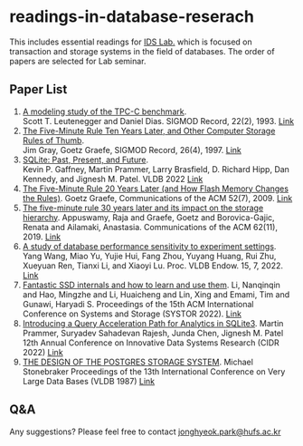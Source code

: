# readings-in-database-reserach

This includes essential readings for [IDS Lab.](http://ids.hufs.ac.kr/) which is focused on transaction and storage systems in the field of databases.
The order of papers are selected for Lab seminar.

## Paper List
1. [A modeling study of the TPC-C benchmark](/Papers/paper1.pdf).   
   Scott T. Leutenegger and Daniel Dias. SIGMOD Record, 22(2), 1993. [Link](https://dl.acm.org/doi/10.1145/170036.170042)
2. [The Five-Minute Rule Ten Years Later, and Other Computer Storage Rules of Thumb](Papers/paper2.pdf).   
   Jim Gray, Goetz Graefe, SIGMOD Record, 26(4), 1997. [Link](https://dl.acm.org/doi/10.1145/271074.271094)
3. [SQLite: Past, Present, and Future](Papers/paper3.pdf).   
   Kevin P. Gaffney, Martin Prammer, Larry Brasfield, D. Richard Hipp, Dan Kennedy, and Jignesh M. Patel. VLDB 2022 [Link](https://www.vldb.org/pvldb/vol15/p3535-gaffney.pdf)
4. [The Five-Minute Rule 20 Years Later (and How Flash Memory Changes the Rules)](Papers/paper4.pdf). 
   Goetz Graefe, Communications of the ACM 52(7), 2009. [Link](https://dl.acm.org/doi/10.1145/1538788.1538805)
5. [The five-minute rule 30 years later and its impact on the storage hierarchy](Papers/paper5.pdf).
   Appuswamy, Raja and Graefe, Goetz and Borovica-Gajic, Renata and Ailamaki, Anastasia.
   Communications of the ACM 62(11), 2019. [Link](https://doi.org/10.1145/3318163)
6. [A study of database performance sensitivity to experiment settings](Papers/paper6.pdf).
   Yang Wang, Miao Yu, Yujie Hui, Fang Zhou, Yuyang Huang, Rui Zhu, Xueyuan Ren, Tianxi Li, and Xiaoyi Lu.
   Proc. VLDB Endow. 15, 7, 2022. [Link](https://doi.org/10.14778/3523210.3523221)
7. [Fantastic SSD internals and how to learn and use them](Papers/paper7.pdf).
   Li, Nanqinqin and Hao, Mingzhe and Li, Huaicheng and Lin, Xing and Emami, Tim and Gunawi, Haryadi S.
   Proceedings of the 15th ACM International Conference on Systems and Storage (SYSTOR 2022). [Link](https://doi.org/10.1145/3534056.3534940)
8. [Introducing a Query Acceleration Path for Analytics in SQLite3](Papers/paper8.pdf).
   Martin Prammer, Suryadev Sahadevan Rajesh, Junda Chen, Jignesh M. Patel
   12th Annual Conference on Innovative Data Systems Research (CIDR 2022) [Link](https://www.cidrdb.org/cidr2022/papers/p56-prammer.pdf)
9. [THE DESIGN OF THE POSTGRES STORAGE SYSTEM](Papers/paper9.pdf).
   Michael Stonebraker
   Proceedings of the 13th International Conference on Very Large Data Bases (VLDB 1987) [Link](https://dl.acm.org/doi/10.5555/645914.671639)

## Q&A
Any suggestions? Please feel free to contact jonghyeok.park@hufs.ac.kr
